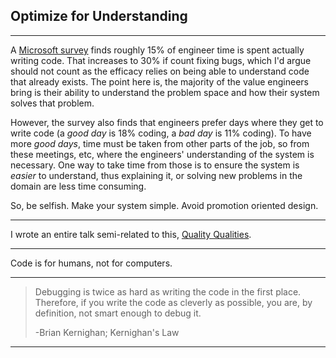 Optimize for Understanding
--------------------------

---

A [Microsoft survey](devtime-preprint-TSE19.pdf) finds roughly 15% of engineer time is spent actually writing code. That increases to 30% if count fixing bugs, which I'd argue should not count as the efficacy relies on being able to understand code that already exists. The point here is, the majority of the value engineers bring is their ability to understand the problem space and how their system solves that problem.

However, the survey also finds that engineers prefer days where they get to write code (a _good day_ is 18% coding, a _bad day_ is 11% coding). To have more _good days_, time must be taken from other parts of the job, so from these meetings, etc, where the engineers' understanding of the system is necessary. One way to take time from those is to ensure the system is _easier_ to understand, thus explaining it, or solving new problems in the domain are less time consuming.

So, be selfish. Make your system simple. Avoid promotion oriented design.

---

I wrote an entire talk semi-related to this, [Quality Qualities](/talks/quality-qualities/).

---

Code is for humans, not for computers.

---

> Debugging is twice as hard as writing the code in the first place. Therefore, if you write the code as cleverly as possible, you are, by definition, not smart enough to debug it. 
>
> -Brian Kernighan; Kernighan's Law

---
